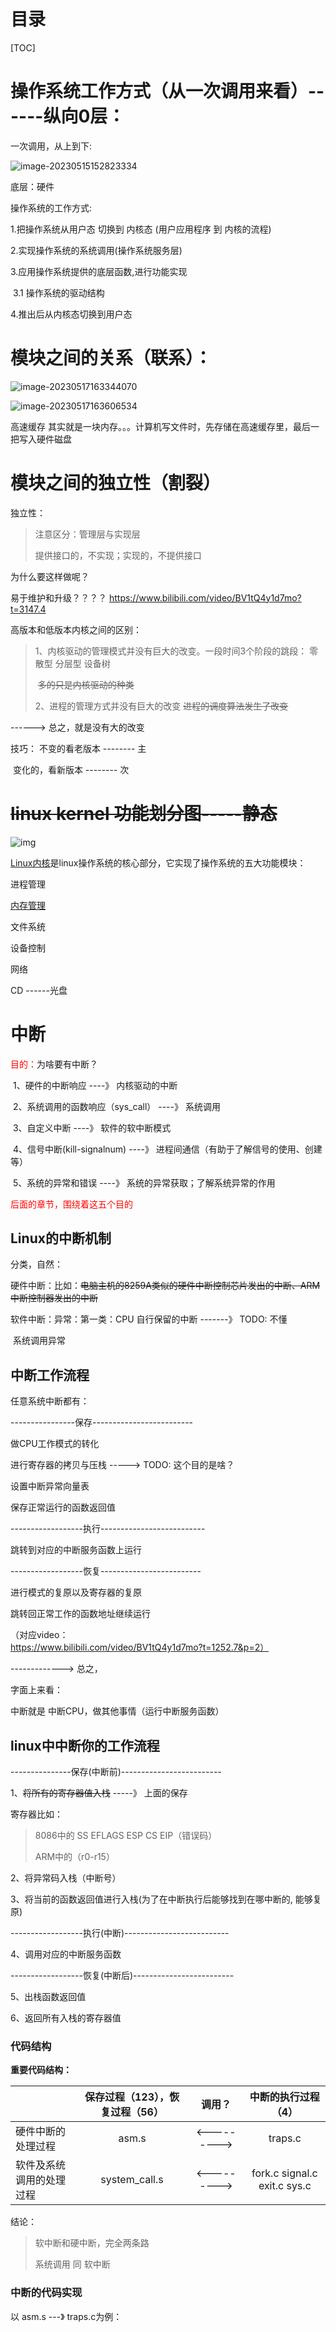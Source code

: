 # 目录

[TOC]



#  操作系统工作方式（从一次调用来看）------纵向0层：

一次调用，从上到下:

![image-20230515152823334](linux.assets/image-20230515152823334.png)

底层：硬件







操作系统的工作方式: 

1.把操作系统从用户态 切换到 内核态 (用户应用程序 到 内核的流程) 

2.实现操作系统的系统调用(操作系统服务层) 

3.应用操作系统提供的底层函数,进行功能实现 

​      3.1 操作系统的驱动结构

 4.推出后从内核态切换到用户态





# 模块之间的关系（联系）：

![image-20230517163344070](linux.assets/image-20230517163344070.png)

![image-20230517163606534](linux.assets/image-20230517163606534.png)



高速缓存  其实就是一块内存。。。计算机写文件时，先存储在高速缓存里，最后一把写入硬件磁盘



# 模块之间的独立性（割裂）

独立性：

> 注意区分：管理层与实现层
>
> 提供接口的，不实现；实现的，不提供接口

为什么要这样做呢？

易于维护和升级？？？？ https://www.bilibili.com/video/BV1tQ4y1d7mo?t=3147.4





高版本和低版本内核之间的区别：

> 1、内核驱动的管理模式并没有巨大的改变。一段时间3个阶段的跳段： 零散型 分层型 设备树
>
> ​         ~~多的只是内核驱动的种类~~
>
> 2、进程的管理方式并没有巨大的改变 
>         ~~进程的调度算法发生了改变~~

------>  总之，就是没有大的改变



技巧： 不变的看老版本 -------- 主

​           变化的，看新版本 -------- 次



# ~~linux kernel 功能划分图-----静态~~

![img](linux.assets/886b5882a01c4763a1b41447c33483d8.png)

[Linux内核](https://so.csdn.net/so/search?q=Linux内核&spm=1001.2101.3001.7020)是linux操作系统的核心部分，它实现了操作系统的五大功能模块：

进程管理

[内存管理](https://so.csdn.net/so/search?q=内存管理&spm=1001.2101.3001.7020)

文件系统

设备控制

网络



CD ------光盘



# 中断

<font color='red'>目的：</font>为啥要有中断？

​      1、硬件的中断响应  ----》  内核驱动的中断

​      2、系统调用的函数响应（sys_call） ----》 系统调用

​      3、自定义中断 ----》 软件的软中断模式

​      4、信号中断(kill-signalnum)   ----》 进程间通信（有助于了解信号的使用、创建等）

​      5、系统的异常和错误 ----》 系统的异常获取；了解系统异常的作用



<font color='red'>后面的章节，围绕着这五个目的</font>

## Linux的中断机制

分类，自然：

硬件中断：比如：~~电脑主机的8259A类似的硬件中断控制芯片发出的中断、ARM中断控制器发出的中断~~

软件中断：异常：第一类：CPU	自行保留的中断  -------》 TODO: 不懂

​                                               系统调用异常





## 中断工作流程

任意系统中断都有：

----------------保存-------------------------

做CPU工作模式的转化

进行寄存器的拷贝与压栈 ----->  TODO: 这个目的是啥？

设置中断异常向量表

保存正常运行的函数返回值



------------------执行--------------------------

跳转到对应的中断服务函数上运行



------------------恢复-------------------------

进行模式的复原以及寄存器的复原

跳转回正常工作的函数地址继续运行

（对应video： https://www.bilibili.com/video/BV1tQ4y1d7mo?t=1252.7&p=2）



------------->  总之，

字面上来看：

中断就是 中断CPU，做其他事情（运行中断服务函数）



## linux中中断你的工作流程

---------------保存(中断前)-------------------------

1、~~将所有的寄存器值入栈~~  -----》 上面的保存

寄存器比如：

> 8086中的       SS EFLAGS ESP  CS  EIP（错误码）   
>
> ARM中的（r0-r15）

 2、将异常码入栈（中断号）

3、将当前的函数返回值进行入栈(为了在中断执行后能够找到在哪中断的, 能够复原)



------------------执行(中断)--------------------------

4、调用对应的中断服务函数



------------------恢复(中断后)-------------------------

5、出栈函数返回值

6、返回所有入栈的寄存器值



### 代码结构

**重要代码结构：**

|                          | 保存过程（123），恢复过程（56） |   调用？    |       中断的执行过程（4）       |
| ------------------------ | :-----------------------------: | :---------: | :-----------------------------: |
| 硬件中断的处理过程       |              asm.s              | <---------> |             traps.c             |
| 软件及系统调用的处理过程 |          system_call.s          | <---------> | fork.c  signal.c  exit.c  sys.c |

结论：

> 软中断和硬中断，完全两条路
>
> 系统调用 同 软中断

 

### 中断的代码实现

以 asm.s ---》 traps.c为例：



